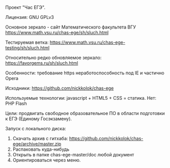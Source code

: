 Проект "Час ЕГЭ".

Лицензия: GNU GPLv3

Основное зеркало - сайт Математического факультета ВГУ
https://www.math.vsu.ru/chas-ege/sh/sluch.html

Тестируемая ветка:
https://www.math.vsu.ru/chas-ege-testing/sh/sluch.html

Относительно редко обновляемое зеркало:
https://favorgems.ru/sh/sluch.html

Особенности:
требование https
неработоспособность под IE и частично Opera

Исходники:
https://github.com/nickkolok/chas-ege

Используемые технологии:
javascript + HTML5 + CSS = статика.
Нет:
PHP
Flash

Цели:
продвигать свободное образовательное ПО в области подготовки к ЕГЭ (Единому Госэкзамену).

Запуск с локального диска:
1) Скачать архив с гитхаба: https://github.com/nickkolok/chas-ege/archive/master.zip
2) Распаковать куда-нибудь
3) Открыть в папке chas-ege-master/doc любой документ
4) Ориентироваться через меню.
